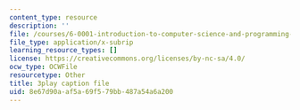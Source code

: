 ```yaml
---
content_type: resource
description: ''
file: /courses/6-0001-introduction-to-computer-science-and-programming-in-python-fall-2016/8e67d90aaf5a69f579bb487a54a6a200_ncpb4wIsQu8.srt
file_type: application/x-subrip
learning_resource_types: []
license: https://creativecommons.org/licenses/by-nc-sa/4.0/
ocw_type: OCWFile
resourcetype: Other
title: 3play caption file
uid: 8e67d90a-af5a-69f5-79bb-487a54a6a200
---
```

